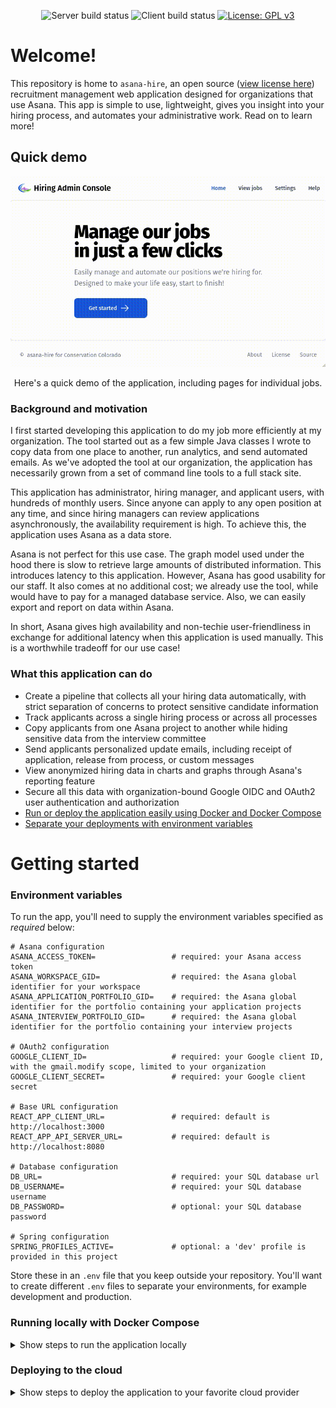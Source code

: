 <div align="center">

![Server build status](https://github.com/ConservationColorado/asana-hire/actions/workflows/maven-build-test-and-report.yml/badge.svg)
![Client build status](https://github.com/ConservationColorado/asana-hire/actions/workflows/node-build-test.yml/badge.svg)
[![License: GPL v3](https://img.shields.io/badge/License-GPLv3-success.svg)](https://www.gnu.org/licenses/gpl-3.0)

</div>

# Welcome!

This repository is home to `asana-hire`, an open source ([view license here](LICENSE)) recruitment management web
application designed for organizations that use Asana. This app is simple to use, lightweight, gives you insight into
your hiring process, and automates your administrative work. Read on to learn more!

## Quick demo

<div align="center">
  <img src="docs/demo.gif" alt="asana-hire demo in an animated image">
  <p>Here's a quick demo of the application, including pages for individual jobs.</p>
</div>

### Background and motivation

I first started developing this application to do my job more efficiently at my organization. The tool started out as a
few simple Java classes I wrote to copy data from one place to another, run analytics, and send automated emails. As
we've adopted the tool at our organization, the application has necessarily grown from a set of command line tools to a
full stack site.

This application has administrator, hiring manager, and applicant users, with hundreds of monthly users. Since anyone
can apply to any open position at any time, and since hiring managers can review applications asynchronously, the
availability requirement is high. To achieve this, the application uses Asana as a data store.

Asana is not perfect for this use case. The graph model used under the hood there is slow to retrieve large amounts of
distributed information. This introduces latency to this application. However, Asana has good usability for our staff.
It also comes at no additional cost; we already use the tool, while would have to pay for a managed database service.
Also, we can easily export and report on data within Asana.

In short, Asana gives high availability and non-techie user-friendliness in exchange for additional latency when this
application is used manually. This is a worthwhile tradeoff for our use case!

### What this application can do

- Create a pipeline that collects all your hiring data automatically, with strict separation of concerns to protect
  sensitive candidate information
- Track applicants across a single hiring process or across all processes
- Copy applicants from one Asana project to another while hiding sensitive data from the interview committee
- Send applicants personalized update emails, including receipt of application, release from process, or custom messages
- View anonymized hiring data in charts and graphs through Asana's reporting feature
- Secure all this data with organization-bound Google OIDC and OAuth2 user authentication and authorization
- [Run or deploy the application easily using Docker and Docker Compose](#deploying-to-the-cloud)
- [Separate your deployments with environment variables](#environment-variables)

# Getting started

### Environment variables

To run the app, you'll need to supply the environment variables specified as _required_ below:

```shell
# Asana configuration
ASANA_ACCESS_TOKEN=                 # required: your Asana access token
ASANA_WORKSPACE_GID=                # required: the Asana global identifier for your workspace
ASANA_APPLICATION_PORTFOLIO_GID=    # required: the Asana global identifier for the portfolio containing your application projects
ASANA_INTERVIEW_PORTFOLIO_GID=      # required: the Asana global identifier for the portfolio containing your interview projects

# OAuth2 configuration
GOOGLE_CLIENT_ID=                   # required: your Google client ID, with the gmail.modify scope, limited to your organization
GOOGLE_CLIENT_SECRET=               # required: your Google client secret

# Base URL configuration
REACT_APP_CLIENT_URL=               # required: default is http://localhost:3000
REACT_APP_API_SERVER_URL=           # required: default is http://localhost:8080

# Database configuration
DB_URL=                             # required: your SQL database url
DB_USERNAME=                        # required: your SQL database username
DB_PASSWORD=                        # optional: your SQL database password

# Spring configuration
SPRING_PROFILES_ACTIVE=             # optional: a 'dev' profile is provided in this project
```

Store these in an `.env` file that you keep outside your repository. You'll want to create different `.env` files to
separate your environments, for example development and production.

### Running locally with Docker Compose

<details> 
<summary>Show steps to run the application locally</summary>

#### Get a copy of this repository

There are a few ways to get a local copy of this repository of doing this. You can use the `git` command in your
terminal, if you have it installed:

```shell
git clone https://github.com/ConservationColorado/asana-hire.git
```

You can also use the `wget` command:

```shell
wget -Q https://github.com/ConservationColorado/asana-hire/archive/refs/heads/main.zip && unzip -q main.zip
```

Alternatively, you can
[download a `.zip` file containing of the main branch at this link](https://github.com/ConservationColorado/asana-hire/archive/refs/heads/main.zip),
then extract the contents.

#### Start the application with [Docker Compose](https://docs.docker.com/compose/)

Enter the directory where you copied this repository and run the following `docker compose` command in your terminal:

```shell
docker compose --env-file <your env file> up
```

You may optionally include the `-d` flag to start the containers in detached mode (run in the background of your
terminal).

As an alternative to the command line, [Docker Desktop](https://docs.docker.com/compose/install/) has a user interface
you can use to run the application.

</details>

### Deploying to the cloud

<details>
<summary>Show steps to deploy the application to your favorite cloud provider</summary>

#### Get a copy of this repository

Your virtual machine likely has `git` installed. Clone this repository:

```shell
git clone https://github.com/ConservationColorado/asana-hire.git
```

I've provided [a Shell script to get a Debian-based virtual machine set up](scripts/setup-debian-vm.sh) with everything
you need.

**⚠️ Note!** Running this script _will_ expose your virtual machine to the internet! Please understand this before
continuing.

This installs and configures:

- Docker and Docker Compose
- Nginx as a reverse proxy
- An auto-renewing SSL certificate (through [Let's Encrypt](https://letsencrypt.org/))

To run it, you will need:

- Root privileges on your virtual machine instance
- A static IP address assigned to that virtual machine instance
- A hostname that you own

After running, you may still need to configure your virtual machine's firewall. Check your cloud provider's
documentation for more details. You will also need a DNS A record to point your VM's static IP address to the hostname
you specify.
</details>
